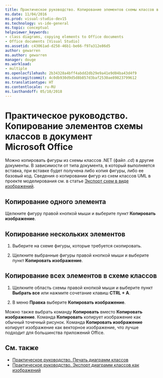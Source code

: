 ```yaml
---
title: Практическое руководство. Копирование элементов схемы классов в документ Microsoft Office (конструктор классов)
ms.date: 11/04/2016
ms.prod: visual-studio-dev15
ms.technology: vs-ide-general
ms.topic: conceptual
helpviewer_keywords:
- class diagrams, copying elements to Office documents
- Office documents [Visual Studio]
ms.assetid: c43061ad-d258-46b1-be66-f97a312e86d5
author: gewarren
ms.author: gewarren
manager: douge
ms.workload:
- multiple
ms.openlocfilehash: 2b34328a4bff4abdd2db29e9a41e9d04ba43d4f9
ms.sourcegitcommit: 4c0db930d9d5d8b857d3baf2530ae89823799612
ms.translationtype: HT
ms.contentlocale: ru-RU
ms.lasthandoff: 05/10/2018
---
```

# <a name="how-to-copy-class-diagram-elements-to-a-microsoft-office-document"></a>Практическое руководство. Копирование элементов схемы классов в документ Microsoft Office

Можно копировать фигуры из схемы классов .NET (файл *.cd*) в другие документы. В зависимости от типа документа, в который выполняется вставка, при вставке будет получена либо копия фигуры, либо ее базовый код. Сведения о копировании фигур из схем классов UML в проекте моделирования см. в статье [Экспорт схем в виде изображений](../../modeling/export-diagrams-as-images.md).

## <a name="copy-a-single-element"></a>Копирование одного элемента

Щелкните фигуру правой кнопкой мыши и выберите пункт **Копировать изображение**.

## <a name="copy-several-elements"></a>Копирование нескольких элементов

1.  Выберите на схеме фигуры, которые требуется скопировать.

2.  Щелкните выбранные фигуры правой кнопкой мыши и выберите пункт **Копировать изображение**.

## <a name="copy-all-the-elements-in-a-class-diagram"></a>Копирование всех элементов в схеме классов

1.  Щелкните область схемы правой кнопкой мыши и выберите пункт **Выбрать все** или нажмите сочетание клавиш **CTRL + A**.

2.  В меню **Правка** выберите **Копировать изображение**.

Можно также выбрать команду **Копировать** вместо **Копировать изображение**. Команда **Копировать** копирует изображение как обычный точечный рисунок. Команда **Копировать изображение** копирует изображение как векторное изображение, что лучше подходит для большинства приложений Office.

## <a name="see-also"></a>См. также

- [Практическое руководство. Печать диаграмм классов](how-to-print-class-diagrams.md)
- [Практическое руководство. Экспорт диаграмм классов как изображений](how-to-export-class-diagrams-as-images.md)
